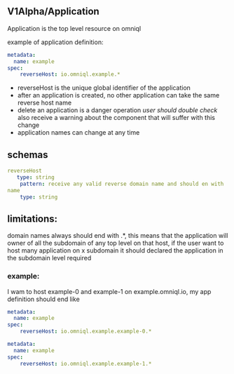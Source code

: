 ## V1Alpha/Application

Application is the top level resource on omniql

example of application definition:

```yaml
metadata:
  name: example
spec:
    reverseHost: io.omniql.example.*
```   

- reverseHost is the unique global  identifier of the application
- after an application is created, no other application  can take the same reverse host name
- delete an application is a danger operation *user should double check* also receive  a  warning about the component that will suffer with this change 
- application names can change at any time 

## schemas 

```yaml
reverseHost
   type: string
    pattern: receive any valid reverse domain name and should en with .*
name
    type: string
```

## limitations:

domain names always should end with .*, this means that the application will owner of all the subdomain of any top level on that host, 
if the user want to host many application on x subdomain it should declared the application in the subdomain level required 


### example:

I wam to host example-0 and example-1 on example.omniql.io, my app definition should end like


```yaml
metadata:
  name: example
spec:
    reverseHost: io.omniql.example.example-0.*
```   

```yaml
metadata:
  name: example
spec:
    reverseHost: io.omniql.example.example-1.*
```   
